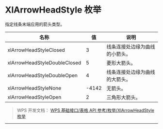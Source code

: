 # XlArrowHeadStyle 枚举

指定线条末端应用的箭头类型。

| 名称                         | 值    | 说明                           |
|------------------------------|-------|--------------------------------|
| xlArrowHeadStyleClosed       | 3     | 线条连接处边缘为曲线的小箭头。 |
| xlArrowHeadStyleDoubleClosed | 5     | 菱形大箭头。                   |
| xlArrowHeadStyleDoubleOpen   | 4     | 线条连接处边缘为曲线的大箭头。 |
| xlArrowHeadStyleNone         | -4142 | 无箭头。                       |
| xlArrowHeadStyleOpen         | 2     | 三角形大箭头。                 |

> WPS 开发文档： [WPS 基础接口/表格 API 参考/枚举/XlArrowHeadStyle 枚举](https://qn.cache.wpscdn.cn/encs/doc/office_v19/topics/WPS%20%E5%9F%BA%E7%A1%80%E6%8E%A5%E5%8F%A3/%E8%A1%A8%E6%A0%BC%20API%20%E5%8F%82%E8%80%83/%E6%9E%9A%E4%B8%BE/XlArrowHeadStyle%20%E6%9E%9A%E4%B8%BE.html)

------------------------------------------------------------------------
